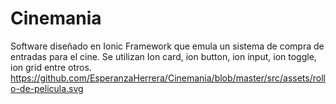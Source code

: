 # Cinemania
Software diseñado en Ionic Framework que emula un sistema de compra de entradas para el cine.
Se utilizan Ion card, ion button, ion input, ion toggle, ion grid entre otros.
https://github.com/EsperanzaHerrera/Cinemania/blob/master/src/assets/rollo-de-pelicula.svg
